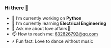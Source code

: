 ### Hi there 👋

- 🔭 I’m currently working on **Python**
- 🌱 I’m currently learning **Electrical Engineering**
- 💬 Ask me about love affairs🐶
- 📫 How to reach me: 632826792@qq.com
- ⚡ Fun fact: Love to dance without music


<!--
**Dr-Left/Dr-Left** is a ✨ _special_ ✨ repository because its `README.md` (this file) appears on your GitHub profile.

Here are some ideas to get you started:

- 🔭 I’m currently working on ...
- 🌱 I’m currently learning ...
- 👯 I’m looking to collaborate on ...
- 🤔 I’m looking for help with ...
- 💬 Ask me about ...
- 📫 How to reach me: ...
- 😄 Pronouns: ...
- ⚡ Fun fact: ...
-->
